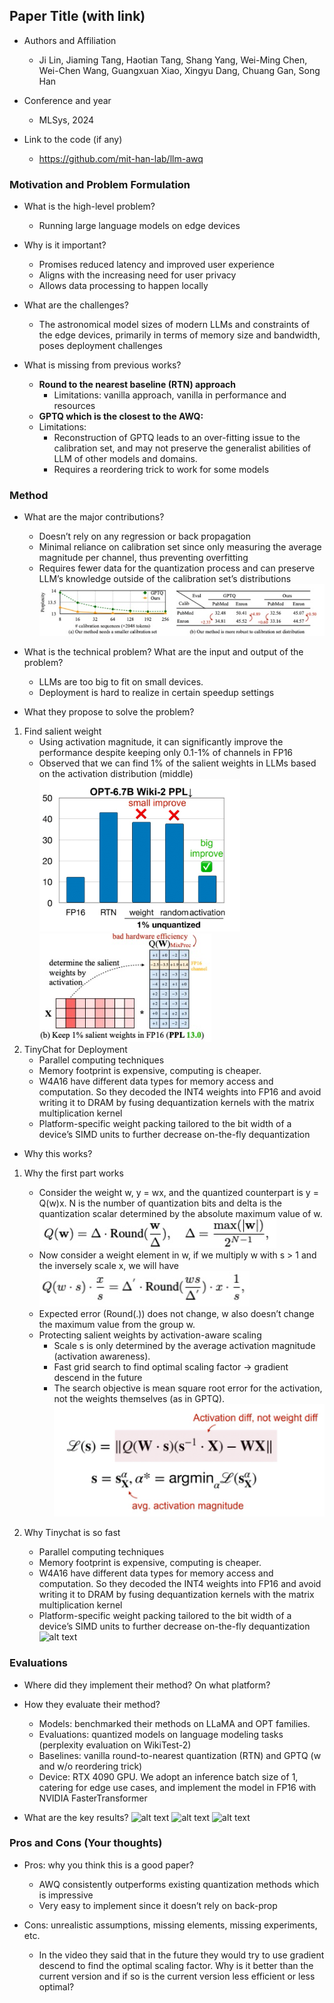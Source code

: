 ## Paper Title (with link)

* Authors and Affiliation
    * Ji Lin, Jiaming Tang, Haotian Tang, Shang Yang, Wei-Ming Chen, Wei-Chen Wang,
Guangxuan Xiao, Xingyu Dang, Chuang Gan, Song Han

* Conference and year
    * MLSys, 2024

* Link to the code (if any)
   * https://github.com/mit-han-lab/llm-awq 

### Motivation and Problem Formulation

* What is the high-level problem?
    * Running large language models on edge devices

* Why is it important?
    - Promises reduced latency and improved user experience 
    - Aligns with the increasing need for user privacy
    - Allows data processing to happen locally

* What are the challenges?
    - The astronomical model sizes of modern LLMs and constraints of the edge devices, primarily in terms of memory size and bandwidth, poses deployment challenges
* What is missing from previous works?
    - **Round to the nearest baseline (RTN) approach**
        - Limitations: vanilla approach, vanilla in performance and resources
    * **GPTQ which is the closest to the AWQ:**
    - Limitations: 
        - Reconstruction of GPTQ leads to an over-fitting issue to the calibration set, and may not preserve the generalist abilities of LLM of other models and domains.
        - Requires a reordering trick to work for some models


### Method

* What are the major contributions?
    - Doesn’t rely on any regression or back propagation 
    - Minimal reliance on calibration set since only measuring the average magnitude per channel, thus preventing overfitting
    - Requires fewer data for the quantization process and can preserve LLM’s knowledge outside of the calibration set’s distributions
    ![alt text](finding2.png)

* What is the technical problem? What are the input and output of the problem?
    - LLMs are too big to fit on small devices.
    - Deployment is hard to realize in certain speedup settings
* What they propose to solve the problem?
1. Find salient weight
     - Using activation magnitude, it can significantly improve the performance despite keeping only 0.1-1% of channels in FP16
    - Observed that we can find 1% of the salient weights in LLMs based on the activation distribution (middle) 
    ![alt text](3.png)
    ![alt text](4.png)
2. TinyChat for Deployment
    - Parallel computing techniques 
    - Memory footprint is expensive, computing is cheaper.
    - W4A16 have different data types for memory access and computation. So they decoded the INT4 weights into FP16 and avoid writing it to DRAM by fusing dequantization kernels with the matrix multiplication kernel
    - Platform-specific weight packing tailored to the bit width of a device’s SIMD units to further decrease on-the-fly dequantization

* Why this works?
1. Why the first part works
    - Consider the weight w, y = wx, and the quantized counterpart is y = Q(w)x. N is the number of quantization bits and delta is the quantization scalar determined by the absolute maximum value of w.
    ![alt text](5.png)
    - Now consider a weight element in w, if we multiply w with s > 1 and the inversely scale x, we will have
    ![alt text](6.png)
    - Expected error (Round(.)) does not change, w also doesn’t change the maximum value from the group w. 
    - Protecting salient weights by activation-aware scaling 
        - Scale s is only determined by the average activation magnitude (activation awareness).
        - Fast grid search to find optimal scaling factor → gradient descend in the future 
        - The search objective is mean square root error for the activation, not the weights themselves (as in GPTQ).
        ![alt text](7.png)

2. Why Tinychat is so fast
    - Parallel computing techniques 
    - Memory footprint is expensive, computing is cheaper.
    - W4A16 have different data types for memory access and computation. So they decoded the INT4 weights into FP16 and avoid writing it to DRAM by fusing dequantization kernels with the matrix multiplication kernel
    - Platform-specific weight packing tailored to the bit width of a device’s SIMD units to further decrease on-the-fly dequantization
![alt text](<Screenshot 2024-07-08 at 10.31.43 PM.png>)


### Evaluations

* Where did they implement their method? On what platform?
* How they evaluate their method?
    - Models: benchmarked their methods on LLaMA and OPT families.
    - Evaluations: quantized models on language modeling tasks (perplexity evaluation on WikiTest-2)
    - Baselines: vanilla round-to-nearest quantization (RTN) and GPTQ (w and w/o reordering trick)
    - Device: RTX 4090 GPU. We adopt an inference batch size of 1, catering for edge use cases, and implement the model in FP16 with NVIDIA FasterTransformer

* What are the key results?
![alt text](<Screenshot 2024-07-08 at 10.34.04 PM.png>)
![alt text](<Screenshot 2024-07-08 at 10.34.38 PM.png>)
![alt text](<Screenshot 2024-07-08 at 10.35.12 PM.png>)

### Pros and Cons (Your thoughts)

* Pros: why you think this is a good paper?
    - AWQ consistently outperforms existing quantization methods which is impressive
    - Very easy to implement since it doesn’t rely on back-prop 

* Cons: unrealistic assumptions, missing elements, missing experiments, etc.
    - In the video they said that in the future they would try to use gradient descend to find the optimal scaling factor. Why is it better than the current version and if so is the current version less efficient or less optimal?
